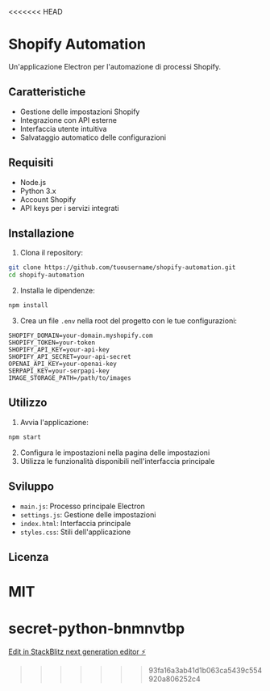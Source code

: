 <<<<<<< HEAD
# Shopify Automation

Un'applicazione Electron per l'automazione di processi Shopify.

## Caratteristiche

- Gestione delle impostazioni Shopify
- Integrazione con API esterne
- Interfaccia utente intuitiva
- Salvataggio automatico delle configurazioni

## Requisiti

- Node.js
- Python 3.x
- Account Shopify
- API keys per i servizi integrati

## Installazione

1. Clona il repository:
```bash
git clone https://github.com/tuousername/shopify-automation.git
cd shopify-automation
```

2. Installa le dipendenze:
```bash
npm install
```

3. Crea un file `.env` nella root del progetto con le tue configurazioni:
```env
SHOPIFY_DOMAIN=your-domain.myshopify.com
SHOPIFY_TOKEN=your-token
SHOPIFY_API_KEY=your-api-key
SHOPIFY_API_SECRET=your-api-secret
OPENAI_API_KEY=your-openai-key
SERPAPI_KEY=your-serpapi-key
IMAGE_STORAGE_PATH=/path/to/images
```

## Utilizzo

1. Avvia l'applicazione:
```bash
npm start
```

2. Configura le impostazioni nella pagina delle impostazioni
3. Utilizza le funzionalità disponibili nell'interfaccia principale

## Sviluppo

- `main.js`: Processo principale Electron
- `settings.js`: Gestione delle impostazioni
- `index.html`: Interfaccia principale
- `styles.css`: Stili dell'applicazione

## Licenza

MIT 
=======
# secret-python-bnmnvtbp

[Edit in StackBlitz next generation editor ⚡️](https://stackblitz.com/~/github.com/Stubbarco05/secret-python-bnmnvtbp)
>>>>>>> 93fa16a3ab41d1b063ca5439c554920a806252c4
